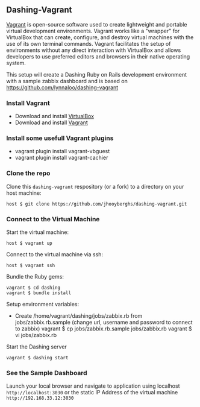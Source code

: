 ## Dashing-Vagrant

[Vagrant](http://docs.vagrantup.com/v2/why-vagrant/index.html) is open-source software used to create lightweight
and portable virtual development environments. Vagrant works like a "wrapper" for VirtualBox that can create,
configure, and destroy virtual machines with the use of its own terminal commands. Vagrant facilitates the setup
of environments without any direct interaction with VirtualBox and allows developers to use preferred editors
and browsers in their native operating system.

This setup will create a Dashing Ruby on Rails development environment with a sample zabbix dashboard and is based on https://github.com/lynnaloo/dashing-vagrant

###  Install Vagrant ###

- Download and install [VirtualBox](https://www.virtualbox.org/wiki/Downloads)
- Download and install [Vagrant](http://www.vagrantup.com/downloads.html)

### Install some usefull Vagrant plugins ###
- vagrant plugin install vagrant-vbguest
- vagrant plugin install vagrant-cachier

### Clone the repo ### 

Clone this `dashing-vagrant` respository (or a fork) to a directory on your host machine:

    host $ git clone https://github.com/jhooyberghs/dashing-vagrant.git

### Connect to the Virtual Machine ###

Start the virtual machine:

    host $ vagrant up

Connect to the virtual machine via ssh:

    host $ vagrant ssh

Bundle the Ruby gems:

    vagrant $ cd dashing
    vagrant $ bundle install

Setup environment variables:

* Create /home/vagrant/dashing/jobs/zabbix.rb from jobs/zabbix.rb.sample (change url, username and password to connect to zabbix)
    vagrant $ cp jobs/zabbix.rb.sample jobs/zabbix.rb
    vagrant $ vi jobs/zabbix.rb

Start the Dashing server

    vagrant $ dashing start

### See the Sample Dashboard

Launch your local browser and navigate to application using localhost `http://localhost:3030`
or the static IP Address of the virtual machine `http://192.168.33.12:3030`
